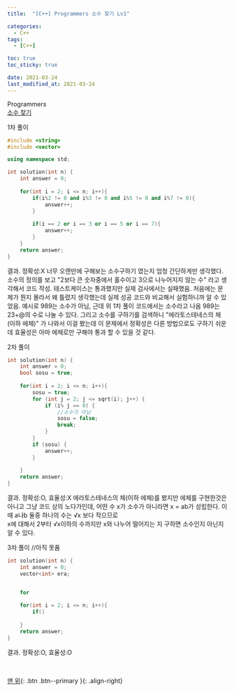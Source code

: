 ```yaml
---
title:  "[C++] Programmers 소수 찾기 Lv1" 

categories:
  - C++
tags:
  - [C++]

toc: true
toc_sticky: true

date: 2021-03-24
last_modified_at: 2021-03-24
---
```


Programmers  
[소수 찾기](https://programmers.co.kr/learn/courses/30/lessons/12921)


1차 풀이  
```cpp
#include <string>
#include <vector>

using namespace std;

int solution(int n) {
    int answer = 0;
    
    for(int i = 2; i <= n; i++){
        if(i%2 != 0 and i%3 != 0 and i%5 != 0 and i%7 != 0){
            answer++;
        }
        
        if(i == 2 or i == 3 or i == 5 or i == 7){
            answer++;
        }
    }
    return answer;
}
```

결과.
정확성:X
너무 오랜만에 구해보는 소수구하기 였는지
엄청 간단하게만 생각했다. 소수의 정의를 보고 "2보다 큰 숫자중에서 홀수이고 3으로 나누어지지 않는 수" 라고 생각해서 코드 작성.
테스트케이스는 통과했지만 실제 검사에서는 실패했음. 처음에는 문제가 뭔지 몰라서 왜 틀렸지 생각했는데 실제 성공 코드와 비교해서 실험하니까 알 수 있었음.
예시로 989는 소수가 아님, 근데 위 1차 풀이 코드에서는 소수라고 나옴 989는 23+@의 수로 나눌 수 있다.
그리고 소수를 구하기를 검색하니 "에라토스테네스의 체(이하 에체)" 가 나와서 이걸 봤는데 이 문제에서 정확성은 다른 방법으로도 구하기 쉬운데 효율성은 아마 에체로만 구해야
통과 할 수 있을 것 같다.


2차 풀이
```cpp
int solution(int n) {
    int answer = 0;
    bool sosu = true;
    
    for(int i = 2; i <= n; i++){
        sosu = true;
        for (int j = 2; j <= sqrt(i); j++) {
            if (i% j == 0) {
                //소수가 아님
                sosu = false;
                break;
            }
        }
        if (sosu) {
            answer++;
        }
        
    }
    return answer;
}
```

결과. 
정확성:O, 효율성:X
에라토스테네스의 체(이하 에체)를 봤지만 에체를 구현한것은 아니고 그냥 코드 상의 노다가인데, 어떤 수 x가 소수가 아니라면 x = ab가 성립한다. 이때 a나b 둘중 하나의 수는 √x 보다 작으므로  
x에 대해서 2부터 √x이하의 수까지만 x와 나누어 떨어지는 지 구하면 소수인지 아닌지 알 수 있다.


3차 풀이   //아직 못품
```cpp
int solution(int n) {
    int answer = 0;
    vector<int> era;


    for 
    
    for(int i = 2; i <= n; i++){
        if()
        
    }
    return answer;
}
```

결과. 
정확성:O, 효율성:O

<br>

[맨 위](#){: .btn .btn--primary }{: .align-right}
